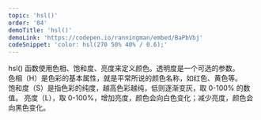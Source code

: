 ```yaml
---
topic: 'hsl()'
order: '04'
demoTitle: 'hsl()'
demoLink: 'https://codepen.io/ranningman/embed/BaPbVbj'
codeSnippet: 'color: hsl(270 50% 40% / 0.6);'
---
```


hsl() 函数使用色相、饱和度、亮度来定义颜色。透明度是一个可选的参数。  
色相（H）是色彩的基本属性，就是平常所说的颜色名称，如红色、黄色等。  
饱和度（S）是指色彩的纯度，越高色彩越纯，低则逐渐变灰，取 0-100% 的数值。
亮度（L），取 0-100%，增加亮度，颜色会向白色变化；减少亮度，颜色会向黑色变化。
